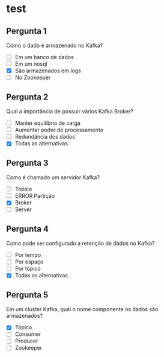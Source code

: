 # test

## Pergunta 1

Como o dado é armazenado no Kafka?

- [ ] Em um banco de dados
- [ ] Em um nosql
- [x] São armazenados em logs
- [ ] No Zookeeper

## Pergunta 2

Qual a importância de possuir vários Kafka Broker?

- [ ] Manter equilíbrio de carga
- [ ] Aumentar poder de processamento
- [ ] Redundância dos dados
- [x] Todas as alternativas

## Pergunta 3

Como é chamado um servidor Kafka?

- [ ] Tópico
- [ ] ERROR Partição
- [x] Broker
- [ ] Server

## Pergunta 4

Como pode ser configurado a retenção de dados no Kafka?

- [ ] Por tempo
- [ ] Por espaço
- [ ] Por tópico
- [x] Todas as alternativas

## Pergunta 5

Em um cluster Kafka, qual o nome componente os dados são armazenados?

- [x] Tópico
- [ ] Consumer
- [ ] Producer
- [ ] Zookeeper

